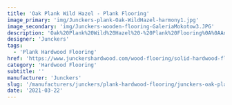 ```yaml
---
title: 'Oak Plank Wild Hazel - Plank Flooring'
image_primary: 'img/Junckers-plank-Oak-WildHazel-harmony1.jpg'
image_secondary: 'img/Junckers-wooden-flooring-GaleriaMokotow3.JPG'
description: 'Oak%20Plank%20Wild%20Hazel%20-%20Plank%20Flooring%0A%0AAn%20Oak%20Plank%20toned%20with%20a%20slightly%20transparent%20brown%20stain.%0A%0AThis%20floor%20is%20also%20available%20as%20ships%20decking.%20The%20black%20neoprene%20strip%20placed%20between%20the%20boards%20adds%20a%20maritime%20look%20to%20the%20floor.%A0'
designer: 'Junckers'
tags:
  - 'Plank Hardwood Flooring'
href: 'https://www.junckershardwood.com/wood-flooring/solid-hardwood-flooring/plank-hardwood-flooring/product-page/oak-plank-wild-hazel-plank-flooring'
category: 'Hardwood Flooring'
subtitle: ''
manufacturer: 'Junckers'
slug: '/manufacturers/junckers/plank-hardwood-flooring/junckers-oak-plank-wild-hazel-plank-flooring'
date: '2021-03-22'
---
```

